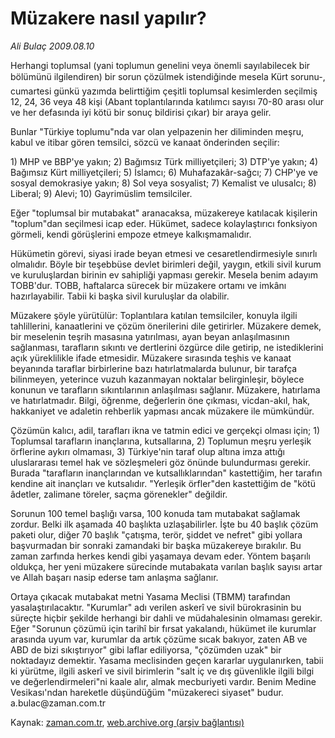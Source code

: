 # Müzakere nasıl yapılır?

*Ali Bulaç 2009.08.10*

<tr><td class="metin" colspan="2" style="padding-top: 20px; padding-left: 5px; padding-right: 10px;">Herhangi toplumsal (yani toplumun genelini veya önemli sayılabilecek bir bölümünü ilgilendiren) bir sorun çözülmek istendiğinde mesela Kürt sorunu-, cumartesi günkü yazımda belirttiğim çeşitli toplumsal kesimlerden seçilmiş 12, 24, 36 veya 48 kişi (Abant toplantılarında katılımcı sayısı 70-80 arası olur ve her defasında iyi kötü bir sonuç bildirisi çıkar) bir araya gelir.</td></tr><tr><td class="metin" colspan="2" style="padding-top: 20px; padding-left: 5px; padding-right: 10px;"><p> Bunlar "Türkiye toplumu"nda var olan yelpazenin her diliminden meşru, kabul ve itibar gören temsilci, sözcü ve kanaat önderinden seçilir:
<p> 1) MHP ve BBP'ye yakın; 2) Bağımsız Türk milliyetçileri; 3) DTP'ye yakın; 4) Bağımsız Kürt milliyetçileri; 5) İslamcı; 6) Muhafazakâr-sağcı; 7) CHP'ye ve sosyal demokrasiye yakın; 8) Sol veya sosyalist; 7) Kemalist ve ulusalcı; 8) Liberal; 9) Alevi; 10) Gayrimüslim temsilciler.
<p> Eğer "toplumsal bir mutabakat" aranacaksa, müzakereye katılacak kişilerin "toplum"dan seçilmesi icap eder. Hükümet, sadece kolaylaştırıcı fonksiyon görmeli, kendi görüşlerini empoze etmeye kalkışmamalıdır.
<p> Hükümetin görevi, siyasi irade beyan etmesi ve cesaretlendirmesiyle sınırlı olmalıdır. Böyle bir teşebbüse devlet birimleri değil, yaygın, etkili sivil kurum ve kuruluşlardan birinin ev sahipliği yapması gerekir. Mesela benim adayım TOBB'dur. TOBB, haftalarca sürecek bir müzakere ortamı ve imkânı hazırlayabilir. Tabii ki başka sivil kuruluşlar da olabilir.
<p> Müzakere şöyle yürütülür: Toplantılara katılan temsilciler, konuyla ilgili tahlillerini, kanaatlerini ve çözüm önerilerini dile getirirler. Müzakere demek, bir meselenin teşrih masasına yatırılması, ayan beyan anlaşılmasının sağlanması, tarafların sıkıntı ve dertlerini özgürce dile getirip, ne istediklerini açık yüreklilikle ifade etmesidir. Müzakere sırasında teşhis ve kanaat beyanında taraflar birbirlerine bazı hatırlatmalarda bulunur, bir tarafça bilinmeyen, yeterince vuzuh kazanmayan noktalar belirginleşir, böylece konunun ve tarafların sıkıntılarının anlaşılması sağlanır. Müzakere, hatırlama ve hatırlatmadır. Bilgi, öğrenme, değerlerin öne çıkması, vicdan-akıl, hak, hakkaniyet ve adaletin rehberlik yapması ancak müzakere ile mümkündür.
<p> Çözümün kalıcı, adil, tarafları ikna ve tatmin edici ve gerçekçi olması için; 1) Toplumsal tarafların inançlarına, kutsallarına, 2) Toplumun meşru yerleşik örflerine aykırı olmaması, 3) Türkiye'nin taraf olup altına imza attığı uluslararası temel hak ve sözleşmeleri göz önünde bulundurması gerekir. Burada "tarafların inançlarından ve kutsallıklarından" kastettiğim, her tarafın kendine ait inançları ve kutsalıdır. "Yerleşik örfler"den kastettiğim de "kötü âdetler, zalimane töreler, saçma görenekler" değildir.
<p> Sorunun 100 temel başlığı varsa, 100 konuda tam mutabakat sağlamak zordur. Belki ilk aşamada 40 başlıkta uzlaşabilirler. İşte bu 40 başlık çözüm paketi olur, diğer 70 başlık "çatışma, terör, şiddet ve nefret" gibi yollara başvurmadan bir sonraki zamandaki bir başka müzakereye bırakılır. Bu zaman zarfında herkes kendi gibi yaşamaya devam eder. Yöntem başarılı oldukça, her yeni müzakere sürecinde mutabakata varılan başlık sayısı artar ve Allah başarı nasip ederse tam anlaşma sağlanır.
<p> Ortaya çıkacak mutabakat metni Yasama Meclisi (TBMM) tarafından yasalaştırılacaktır. "Kurumlar" adı verilen askerî ve sivil bürokrasinin bu süreçte hiçbir şekilde herhangi bir dahli ve müdahalesinin olmaması gerekir. Eğer "Sorunun çözümü için tarihî bir fırsat yakalandı, hükümet ile kurumlar arasında uyum var, kurumlar da artık çözüme sıcak bakıyor, zaten AB ve ABD de bizi sıkıştırıyor" gibi laflar ediliyorsa, "çözümden uzak" bir noktadayız demektir. Yasama meclisinden geçen kararlar uygulanırken, tabii ki yürütme, ilgili askerî ve sivil birimlerin "salt iç ve dış güvenlikle ilgili bilgi ve değerlendirmeleri"ni kaale alır, almak mecburiyeti vardır. Benim Medine Vesikası'ndan hareketle düşündüğüm "müzakereci siyaset" budur. a.bulac@zaman.com.tr <br/></p></p></p></p></p></p></p></p></td></tr>

Kaynak: [zaman.com.tr](http://zaman.com.tr/yazar.do?yazino=878790), [web.archive.org (arşiv bağlantısı)](http://web.archive.org/web/20090817165323/http://www.zaman.com.tr:80/yazar.do?yazino=878790)
